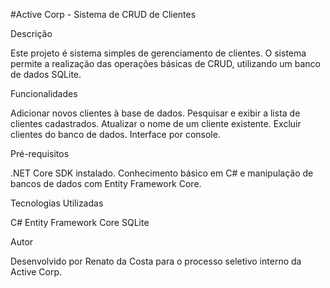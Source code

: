 #Active Corp - Sistema de CRUD de Clientes

Descrição

Este projeto é sistema simples de gerenciamento de clientes. O sistema permite a realização das operações básicas de CRUD, utilizando um banco de dados SQLite.

Funcionalidades

Adicionar novos clientes à base de dados.
Pesquisar e exibir a lista de clientes cadastrados.
Atualizar o nome de um cliente existente.
Excluir clientes do banco de dados.
Interface por console.

Pré-requisitos

.NET Core SDK instalado.
Conhecimento básico em C# e manipulação de bancos de dados com Entity Framework Core.

Tecnologias Utilizadas

C#
Entity Framework Core
SQLite

Autor

Desenvolvido por Renato da Costa para o processo seletivo interno da Active Corp.